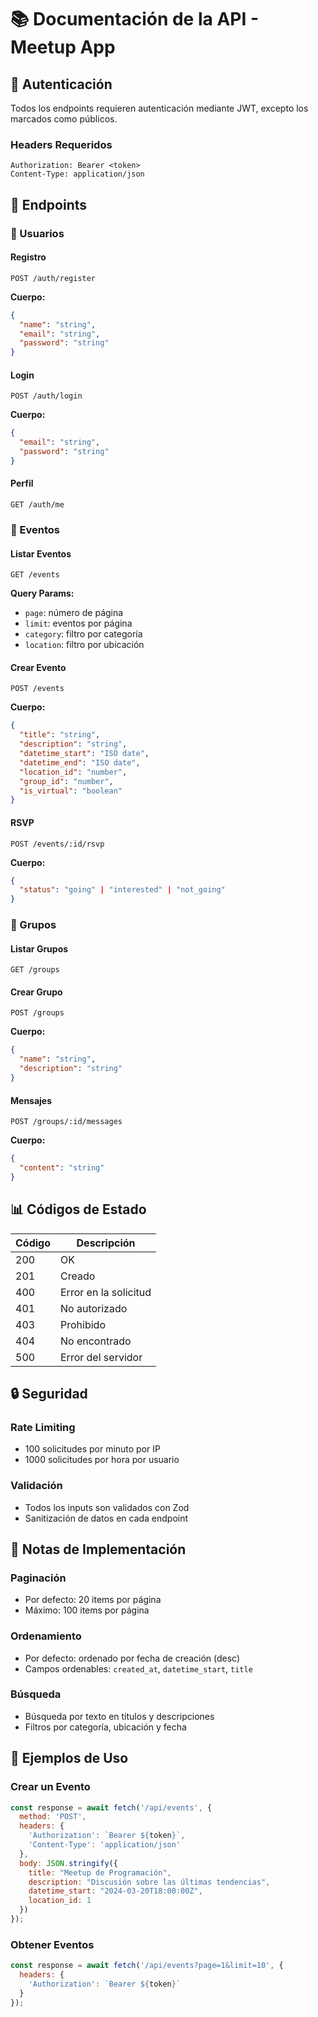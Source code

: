 # 📚 Documentación de la API - Meetup App

## 🔑 Autenticación
Todos los endpoints requieren autenticación mediante JWT, excepto los marcados como públicos.

### Headers Requeridos
```
Authorization: Bearer <token>
Content-Type: application/json
```

## 📍 Endpoints

### 👤 Usuarios

#### Registro
```http
POST /auth/register
```
**Cuerpo:**
```json
{
  "name": "string",
  "email": "string",
  "password": "string"
}
```

#### Login
```http
POST /auth/login
```
**Cuerpo:**
```json
{
  "email": "string",
  "password": "string"
}
```

#### Perfil
```http
GET /auth/me
```

### 🎉 Eventos

#### Listar Eventos
```http
GET /events
```
**Query Params:**
- `page`: número de página
- `limit`: eventos por página
- `category`: filtro por categoría
- `location`: filtro por ubicación

#### Crear Evento
```http
POST /events
```
**Cuerpo:**
```json
{
  "title": "string",
  "description": "string",
  "datetime_start": "ISO date",
  "datetime_end": "ISO date",
  "location_id": "number",
  "group_id": "number",
  "is_virtual": "boolean"
}
```

#### RSVP
```http
POST /events/:id/rsvp
```
**Cuerpo:**
```json
{
  "status": "going" | "interested" | "not_going"
}
```

### 👥 Grupos

#### Listar Grupos
```http
GET /groups
```

#### Crear Grupo
```http
POST /groups
```
**Cuerpo:**
```json
{
  "name": "string",
  "description": "string"
}
```

#### Mensajes
```http
POST /groups/:id/messages
```
**Cuerpo:**
```json
{
  "content": "string"
}
```

## 📊 Códigos de Estado

| Código | Descripción |
|--------|-------------|
| 200 | OK |
| 201 | Creado |
| 400 | Error en la solicitud |
| 401 | No autorizado |
| 403 | Prohibido |
| 404 | No encontrado |
| 500 | Error del servidor |

## 🔒 Seguridad

### Rate Limiting
- 100 solicitudes por minuto por IP
- 1000 solicitudes por hora por usuario

### Validación
- Todos los inputs son validados con Zod
- Sanitización de datos en cada endpoint

## 📝 Notas de Implementación

### Paginación
- Por defecto: 20 items por página
- Máximo: 100 items por página

### Ordenamiento
- Por defecto: ordenado por fecha de creación (desc)
- Campos ordenables: `created_at`, `datetime_start`, `title`

### Búsqueda
- Búsqueda por texto en títulos y descripciones
- Filtros por categoría, ubicación y fecha

## 🧪 Ejemplos de Uso

### Crear un Evento
```javascript
const response = await fetch('/api/events', {
  method: 'POST',
  headers: {
    'Authorization': `Bearer ${token}`,
    'Content-Type': 'application/json'
  },
  body: JSON.stringify({
    title: "Meetup de Programación",
    description: "Discusión sobre las últimas tendencias",
    datetime_start: "2024-03-20T18:00:00Z",
    location_id: 1
  })
});
```

### Obtener Eventos
```javascript
const response = await fetch('/api/events?page=1&limit=10', {
  headers: {
    'Authorization': `Bearer ${token}`
  }
});
``` 